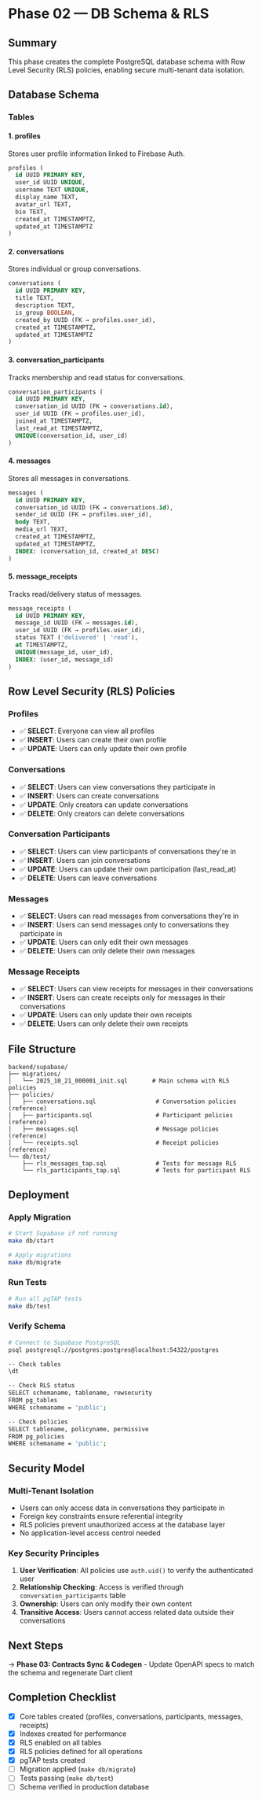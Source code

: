# Phase 02 — DB Schema & RLS

## Summary

This phase creates the complete PostgreSQL database schema with Row Level Security (RLS) policies, enabling secure multi-tenant data isolation.

## Database Schema

### Tables

#### 1. **profiles**
Stores user profile information linked to Firebase Auth.

```sql
profiles (
  id UUID PRIMARY KEY,
  user_id UUID UNIQUE,
  username TEXT UNIQUE,
  display_name TEXT,
  avatar_url TEXT,
  bio TEXT,
  created_at TIMESTAMPTZ,
  updated_at TIMESTAMPTZ
)
```

#### 2. **conversations**
Stores individual or group conversations.

```sql
conversations (
  id UUID PRIMARY KEY,
  title TEXT,
  description TEXT,
  is_group BOOLEAN,
  created_by UUID (FK → profiles.user_id),
  created_at TIMESTAMPTZ,
  updated_at TIMESTAMPTZ
)
```

#### 3. **conversation_participants**
Tracks membership and read status for conversations.

```sql
conversation_participants (
  id UUID PRIMARY KEY,
  conversation_id UUID (FK → conversations.id),
  user_id UUID (FK → profiles.user_id),
  joined_at TIMESTAMPTZ,
  last_read_at TIMESTAMPTZ,
  UNIQUE(conversation_id, user_id)
)
```

#### 4. **messages**
Stores all messages in conversations.

```sql
messages (
  id UUID PRIMARY KEY,
  conversation_id UUID (FK → conversations.id),
  sender_id UUID (FK → profiles.user_id),
  body TEXT,
  media_url TEXT,
  created_at TIMESTAMPTZ,
  updated_at TIMESTAMPTZ,
  INDEX: (conversation_id, created_at DESC)
)
```

#### 5. **message_receipts**
Tracks read/delivery status of messages.

```sql
message_receipts (
  id UUID PRIMARY KEY,
  message_id UUID (FK → messages.id),
  user_id UUID (FK → profiles.user_id),
  status TEXT ('delivered' | 'read'),
  at TIMESTAMPTZ,
  UNIQUE(message_id, user_id),
  INDEX: (user_id, message_id)
)
```

## Row Level Security (RLS) Policies

### Profiles
- ✅ **SELECT**: Everyone can view all profiles
- ✅ **INSERT**: Users can create their own profile
- ✅ **UPDATE**: Users can only update their own profile

### Conversations
- ✅ **SELECT**: Users can view conversations they participate in
- ✅ **INSERT**: Users can create conversations
- ✅ **UPDATE**: Only creators can update conversations
- ✅ **DELETE**: Only creators can delete conversations

### Conversation Participants
- ✅ **SELECT**: Users can view participants of conversations they're in
- ✅ **INSERT**: Users can join conversations
- ✅ **UPDATE**: Users can update their own participation (last_read_at)
- ✅ **DELETE**: Users can leave conversations

### Messages
- ✅ **SELECT**: Users can read messages from conversations they're in
- ✅ **INSERT**: Users can send messages only to conversations they participate in
- ✅ **UPDATE**: Users can only edit their own messages
- ✅ **DELETE**: Users can only delete their own messages

### Message Receipts
- ✅ **SELECT**: Users can view receipts for messages in their conversations
- ✅ **INSERT**: Users can create receipts only for messages in their conversations
- ✅ **UPDATE**: Users can only update their own receipts
- ✅ **DELETE**: Users can only delete their own receipts

## File Structure

```
backend/supabase/
├── migrations/
│   └── 2025_10_21_000001_init.sql       # Main schema with RLS policies
├── policies/
│   ├── conversations.sql                 # Conversation policies (reference)
│   ├── participants.sql                  # Participant policies (reference)
│   ├── messages.sql                      # Message policies (reference)
│   └── receipts.sql                      # Receipt policies (reference)
└── db/test/
    ├── rls_messages_tap.sql              # Tests for message RLS
    └── rls_participants_tap.sql          # Tests for participant RLS
```

## Deployment

### Apply Migration

```bash
# Start Supabase if not running
make db/start

# Apply migrations
make db/migrate
```

### Run Tests

```bash
# Run all pgTAP tests
make db/test
```

### Verify Schema

```bash
# Connect to Supabase PostgreSQL
psql postgresql://postgres:postgres@localhost:54322/postgres

-- Check tables
\dt

-- Check RLS status
SELECT schemaname, tablename, rowsecurity 
FROM pg_tables 
WHERE schemaname = 'public';

-- Check policies
SELECT tablename, policyname, permissive 
FROM pg_policies 
WHERE schemaname = 'public';
```

## Security Model

### Multi-Tenant Isolation
- Users can only access data in conversations they participate in
- Foreign key constraints ensure referential integrity
- RLS policies prevent unauthorized access at the database layer
- No application-level access control needed

### Key Security Principles
1. **User Verification**: All policies use `auth.uid()` to verify the authenticated user
2. **Relationship Checking**: Access is verified through `conversation_participants` table
3. **Ownership**: Users can only modify their own content
4. **Transitive Access**: Users cannot access related data outside their conversations

## Next Steps

→ **Phase 03: Contracts Sync & Codegen** - Update OpenAPI specs to match the schema and regenerate Dart client

## Completion Checklist

- [x] Core tables created (profiles, conversations, participants, messages, receipts)
- [x] Indexes created for performance
- [x] RLS enabled on all tables
- [x] RLS policies defined for all operations
- [x] pgTAP tests created
- [ ] Migration applied (`make db/migrate`)
- [ ] Tests passing (`make db/test`)
- [ ] Schema verified in production database
